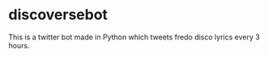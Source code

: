 # discoversebot

This is a twitter bot made in Python which tweets fredo disco lyrics every 3 hours. 
